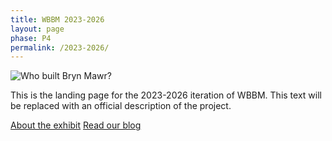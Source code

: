 ```yaml
---
title: WBBM 2023-2026
layout: page
phase: P4
permalink: /2023-2026/
---
```


<section class="container">
    <div class="row">
        <div class="col-4 m-auto">
            <img class="img-fluid" alt="Who built Bryn Mawr?" src="{{ '/assets/images/WBBM-P4.png' | relative_url}}">
        </div>
        <div class="col-8 m-auto">
            <p>This is the landing page for the 2023-2026 iteration of WBBM. This text will be replaced with an official description of the project.</p>
        </div>
    </div>
</section>
<section class="container py-3">
    <div class="row">
        <div class="link-container">
            <a class="link-button mx-1" href="{{ '/2023-2026/about/' | relative_url}}">About the exhibit</a>
            <a class="link-button mx-1" href="{{ '/2023-2026/blog/' | relative_url}}">Read our blog</a>
        </div>
    </div>
</section>